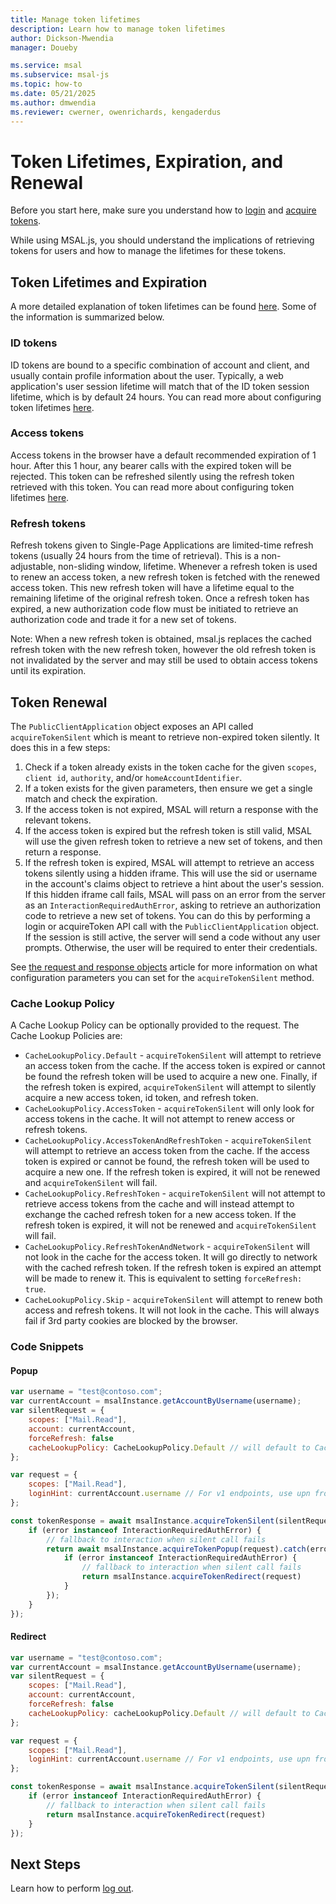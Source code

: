 ```yaml
---
title: Manage token lifetimes
description: Learn how to manage token lifetimes
author: Dickson-Mwendia
manager: Doueby

ms.service: msal
ms.subservice: msal-js
ms.topic: how-to
ms.date: 05/21/2025
ms.author: dmwendia
ms.reviewer: cwerner, owenrichards, kengaderdus
---
```


# Token Lifetimes, Expiration, and Renewal

Before you start here, make sure you understand how to [login](./login-user.md) and [acquire tokens](./acquire-token.md).

While using MSAL.js, you should understand the implications of retrieving tokens for users and how to manage the lifetimes for these tokens.

## Token Lifetimes and Expiration

A more detailed explanation of token lifetimes can be found [here](/entra/identity-platform/active-directory-configurable-token-lifetimes.md). Some of the information is summarized below.

### ID tokens

ID tokens are bound to a specific combination of account and client, and usually contain profile information about the user. Typically, a web application's user session lifetime will match that of the ID token session lifetime, which is by default 24 hours. You can read more about configuring token lifetimes [here](/entra/identity-platform/active-directory-configurable-token-lifetimes.md).

### Access tokens

Access tokens in the browser have a default recommended expiration of 1 hour. After this 1 hour, any bearer calls with the expired token will be rejected. This token can be refreshed silently using the refresh token retrieved with this token. You can read more about configuring token lifetimes [here](/entra/identity-platform/active-directory-configurable-token-lifetimes.md).

### Refresh tokens

Refresh tokens given to Single-Page Applications are limited-time refresh tokens (usually 24 hours from the time of retrieval). This is a non-adjustable, non-sliding window, lifetime. Whenever a refresh token is used to renew an access token, a new refresh token is fetched with the renewed access token. This new refresh token will have a lifetime equal to the remaining lifetime of the original refresh token. Once a refresh token has expired, a new authorization code flow must be initiated to retrieve an authorization code and trade it for a new set of tokens.

Note: When a new refresh token is obtained, msal.js replaces the cached refresh token with the new refresh token, however the old refresh token is not invalidated by the server and may still be used to obtain access tokens until its expiration.

## Token Renewal

The `PublicClientApplication` object exposes an API called `acquireTokenSilent` which is meant to retrieve non-expired token silently. It does this in a few steps:

1. Check if a token already exists in the token cache for the given `scopes`, `client id`, `authority`, and/or `homeAccountIdentifier`.
2. If a token exists for the given parameters, then ensure we get a single match and check the expiration.
3. If the access token is not expired, MSAL will return a response with the relevant tokens.
4. If the access token is expired but the refresh token is still valid, MSAL will use the given refresh token to retrieve a new set of tokens, and then return a response.
5. If the refresh token is expired, MSAL will attempt to retrieve an access tokens silently using a hidden iframe. This will use the sid or username in the account's claims object to retrieve a hint about the user's session. If this hidden iframe call fails, MSAL will pass on an error from the server as an `InteractionRequiredAuthError`, asking to retrieve an authorization code to retrieve a new set of tokens. You can do this by performing a login or acquireToken API call with the `PublicClientApplication` object. If the session is still active, the server will send a code without any user prompts. Otherwise, the user will be required to enter their credentials.

See [the request and response objects](./request-response-object.md) article for more information on what configuration parameters you can set for the `acquireTokenSilent` method.

### Cache Lookup Policy

A Cache Lookup Policy can be optionally provided to the request. The Cache Lookup Policies are:

- `CacheLookupPolicy.Default` - `acquireTokenSilent` will attempt to retrieve an access token from the cache. If the access token is expired or cannot be found the refresh token will be used to acquire a new one. Finally, if the refresh token is expired, `acquireTokenSilent` will attempt to silently acquire a new access token, id token, and refresh token.
- `CacheLookupPolicy.AccessToken` - `acquireTokenSilent` will only look for access tokens in the cache. It will not attempt to renew access or refresh tokens.
- `CacheLookupPolicy.AccessTokenAndRefreshToken` - `acquireTokenSilent` will attempt to retrieve an access token from the cache. If the access token is expired or cannot be found, the refresh token will be used to acquire a new one. If the refresh token is expired, it will not be renewed and `acquireTokenSilent` will fail.
- `CacheLookupPolicy.RefreshToken` - `acquireTokenSilent` will not attempt to retrieve access tokens from the cache and will instead attempt to exchange the cached refresh token for a new access token. If the refresh token is expired, it will not be renewed and `acquireTokenSilent` will fail.
- `CacheLookupPolicy.RefreshTokenAndNetwork` - `acquireTokenSilent` will not look in the cache for the access token. It will go directly to network with the cached refresh token. If the refresh token is expired an attempt will be made to renew it. This is equivalent to setting `forceRefresh: true`.
- `CacheLookupPolicy.Skip` - `acquireTokenSilent` will attempt to renew both access and refresh tokens. It will not look in the cache. This will always fail if 3rd party cookies are blocked by the browser.

### Code Snippets

#### Popup

```javascript
var username = "test@contoso.com";
var currentAccount = msalInstance.getAccountByUsername(username);
var silentRequest = {
    scopes: ["Mail.Read"],
    account: currentAccount,
    forceRefresh: false
    cacheLookupPolicy: CacheLookupPolicy.Default // will default to CacheLookupPolicy.Default if omitted
};

var request = {
    scopes: ["Mail.Read"],
    loginHint: currentAccount.username // For v1 endpoints, use upn from idToken claims
};

const tokenResponse = await msalInstance.acquireTokenSilent(silentRequest).catch(async (error) => {
    if (error instanceof InteractionRequiredAuthError) {
        // fallback to interaction when silent call fails
        return await msalInstance.acquireTokenPopup(request).catch(error => {
            if (error instanceof InteractionRequiredAuthError) {
                // fallback to interaction when silent call fails
                return msalInstance.acquireTokenRedirect(request)
            }
        });
    }
});
```

#### Redirect

```javascript
var username = "test@contoso.com";
var currentAccount = msalInstance.getAccountByUsername(username);
var silentRequest = {
    scopes: ["Mail.Read"],
    account: currentAccount,
    forceRefresh: false
    cacheLookupPolicy: cacheLookupPolicy.Default // will default to CacheLookupPolicy.Default if omitted
};

var request = {
    scopes: ["Mail.Read"],
    loginHint: currentAccount.username // For v1 endpoints, use upn from idToken claims
};

const tokenResponse = await msalInstance.acquireTokenSilent(silentRequest).catch(error => {
    if (error instanceof InteractionRequiredAuthError) {
        // fallback to interaction when silent call fails
        return msalInstance.acquireTokenRedirect(request)
    }
});
```

## Next Steps

Learn how to perform [log out](./logout.md).
